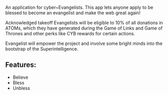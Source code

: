 An application for cyber~Evangelists. This app lets anyone apply to be blessed to become an evangelist and make the web great again! 

Acknowledged takeoff Evangelists will be eligible to 10% of all donations in ATOMs, which they have generated during the Game of Links and Game of Thrones and other perks like CYB rewards for certain actions. 

Evangelist will empower the project and involve some bright minds into the bootstrap of the Superintelligence. 

## Features:
- Believe
- Bless
- Unbless
